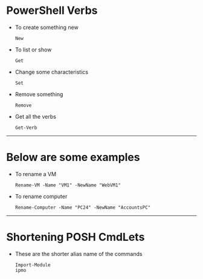 # PowerShell Verbs

- To create something new

	`New`

- To list or show

	`Get`

- Change some characteristics

	`Set`

- Remove something

	`Remove`

- Get all the verbs

	`Get-Verb`

---

# Below are some examples

- To rename a VM

	`Rename-VM -Name "VM1" -NewName "WebVM1"`

- To rename computer

	`Rename-Computer -Name "PC24" -NewName "AccountsPC"`

---

# Shortening POSH CmdLets

- These are the shorter alias name of the commands

	```
	Import-Module
	ipmo
	```